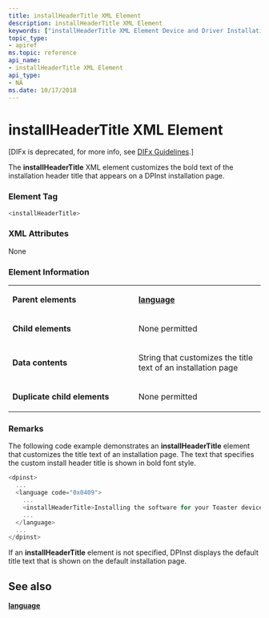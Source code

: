 ```yaml
---
title: installHeaderTitle XML Element
description: installHeaderTitle XML Element
keywords: ["installHeaderTitle XML Element Device and Driver Installation"]
topic_type:
- apiref
ms.topic: reference
api_name:
- installHeaderTitle XML Element
api_type:
- NA
ms.date: 10/17/2018
---
```


# installHeaderTitle XML Element


\[DIFx is deprecated, for more info, see [DIFx Guidelines](./difx-guidelines.md).\]

The **installHeaderTitle** XML element customizes the bold text of the installation header title that appears on a DPInst installation page.

### Element Tag

```cpp
<installHeaderTitle>
```

### XML Attributes

None

### Element Information

<table>
<colgroup>
<col width="50%" />
<col width="50%" />
</colgroup>
<tbody>
<tr class="odd">
<td align="left"><p><strong>Parent elements</strong></p></td>
<td align="left"><p><a href="language-xml-element.md" data-raw-source="[&lt;strong&gt;language&lt;/strong&gt;](language-xml-element.md)"><strong>language</strong></a></p></td>
</tr>
<tr class="even">
<td align="left"><p><strong>Child elements</strong></p></td>
<td align="left"><p>None permitted</p></td>
</tr>
<tr class="odd">
<td align="left"><p><strong>Data contents</strong></p></td>
<td align="left"><p>String that customizes the title text of an installation page</p></td>
</tr>
<tr class="even">
<td align="left"><p><strong>Duplicate child elements</strong></p></td>
<td align="left"><p>None permitted</p></td>
</tr>
</tbody>
</table>

 

### <a href="" id="comments"></a>Remarks

The following code example demonstrates an **installHeaderTitle** element that customizes the title text of an installation page. The text that specifies the custom install header title is shown in bold font style.

```cpp
<dpinst>
  ...
  <language code="0x0409">
    ...
    <installHeaderTitle>Installing the software for your Toaster device...</installHeaderTitle>
    ...
  </language>
  ...
</dpinst>
```

If an **installHeaderTitle** element is not specified, DPInst displays the default title text that is shown on the default installation page.

## See also


[**language**](language-xml-element.md)

 

